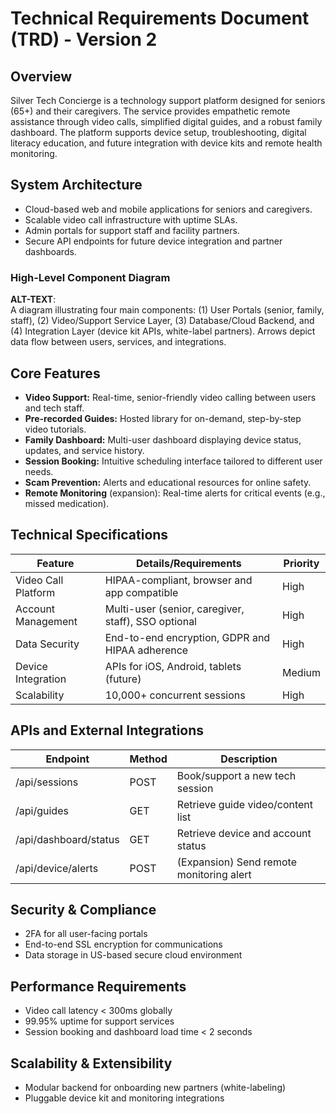 # Technical Requirements Document (TRD) - Version 2

## Overview

Silver Tech Concierge is a technology support platform designed for seniors (65+) and their caregivers. The service provides empathetic remote assistance through video calls, simplified digital guides, and a robust family dashboard. The platform supports device setup, troubleshooting, digital literacy education, and future integration with device kits and remote health monitoring.

## System Architecture

- Cloud-based web and mobile applications for seniors and caregivers.
- Scalable video call infrastructure with uptime SLAs.
- Admin portals for support staff and facility partners.
- Secure API endpoints for future device integration and partner dashboards.

### High-Level Component Diagram

**ALT-TEXT**:  
A diagram illustrating four main components: (1) User Portals (senior, family, staff), (2) Video/Support Service Layer, (3) Database/Cloud Backend, and (4) Integration Layer (device kit APIs, white-label partners). Arrows depict data flow between users, services, and integrations.

## Core Features

- **Video Support:** Real-time, senior-friendly video calling between users and tech staff.
- **Pre-recorded Guides:** Hosted library for on-demand, step-by-step video tutorials.
- **Family Dashboard:** Multi-user dashboard displaying device status, updates, and service history.
- **Session Booking:** Intuitive scheduling interface tailored to different user needs.
- **Scam Prevention:** Alerts and educational resources for online safety.
- **Remote Monitoring** (expansion): Real-time alerts for critical events (e.g., missed medication).

## Technical Specifications

| Feature               | Details/Requirements                              | Priority |
|-----------------------|--------------------------------------------------|----------|
| Video Call Platform   | HIPAA-compliant, browser and app compatible      | High     |
| Account Management    | Multi-user (senior, caregiver, staff), SSO optional | High     |
| Data Security         | End-to-end encryption, GDPR and HIPAA adherence  | High     |
| Device Integration    | APIs for iOS, Android, tablets (future)          | Medium   |
| Scalability           | 10,000+ concurrent sessions                      | High     |

## APIs and External Integrations

| Endpoint                             | Method | Description                                      |
|---------------------------------------|--------|--------------------------------------------------|
| /api/sessions                        | POST   | Book/support a new tech session                  |
| /api/guides                          | GET    | Retrieve guide video/content list                 |
| /api/dashboard/status                 | GET    | Retrieve device and account status                |
| /api/device/alerts                    | POST   | (Expansion) Send remote monitoring alert          |

## Security & Compliance

- 2FA for all user-facing portals
- End-to-end SSL encryption for communications
- Data storage in US-based secure cloud environment

## Performance Requirements

- Video call latency < 300ms globally
- 99.95% uptime for support services
- Session booking and dashboard load time < 2 seconds

## Scalability & Extensibility

- Modular backend for onboarding new partners (white-labeling)
- Pluggable device kit and monitoring integrations